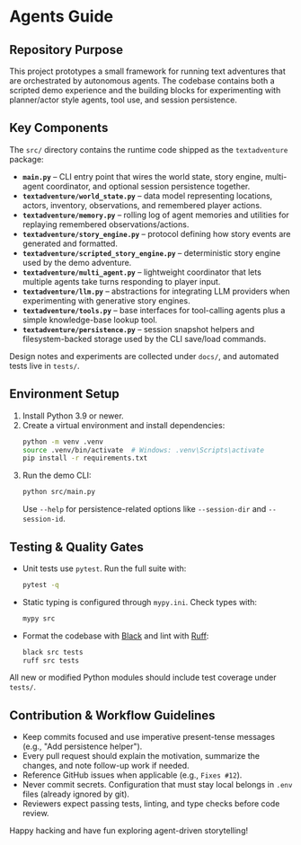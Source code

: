 # Agents Guide

## Repository Purpose

This project prototypes a small framework for running text adventures that are orchestrated by autonomous agents.  The codebase contains both a scripted demo experience and the building blocks for experimenting with planner/actor style agents, tool use, and session persistence.

## Key Components

The `src/` directory contains the runtime code shipped as the `textadventure` package:

- **`main.py`** – CLI entry point that wires the world state, story engine, multi-agent coordinator, and optional session persistence together.
- **`textadventure/world_state.py`** – data model representing locations, actors, inventory, observations, and remembered player actions.
- **`textadventure/memory.py`** – rolling log of agent memories and utilities for replaying remembered observations/actions.
- **`textadventure/story_engine.py`** – protocol defining how story events are generated and formatted.
- **`textadventure/scripted_story_engine.py`** – deterministic story engine used by the demo adventure.
- **`textadventure/multi_agent.py`** – lightweight coordinator that lets multiple agents take turns responding to player input.
- **`textadventure/llm.py`** – abstractions for integrating LLM providers when experimenting with generative story engines.
- **`textadventure/tools.py`** – base interfaces for tool-calling agents plus a simple knowledge-base lookup tool.
- **`textadventure/persistence.py`** – session snapshot helpers and filesystem-backed storage used by the CLI save/load commands.

Design notes and experiments are collected under `docs/`, and automated tests live in `tests/`.

## Environment Setup

1. Install Python 3.9 or newer.
2. Create a virtual environment and install dependencies:
   ```bash
   python -m venv .venv
   source .venv/bin/activate  # Windows: .venv\Scripts\activate
   pip install -r requirements.txt
   ```
3. Run the demo CLI:
   ```bash
   python src/main.py
   ```
   Use `--help` for persistence-related options like `--session-dir` and `--session-id`.

## Testing & Quality Gates

- Unit tests use `pytest`. Run the full suite with:
  ```bash
  pytest -q
  ```
- Static typing is configured through `mypy.ini`. Check types with:
  ```bash
  mypy src
  ```
- Format the codebase with [Black](https://black.readthedocs.io/) and lint with [Ruff](https://github.com/astral-sh/ruff):
  ```bash
  black src tests
  ruff src tests
  ```

All new or modified Python modules should include test coverage under `tests/`.

## Contribution & Workflow Guidelines

- Keep commits focused and use imperative present-tense messages (e.g., "Add persistence helper").
- Every pull request should explain the motivation, summarize the changes, and note follow-up work if needed.
- Reference GitHub issues when applicable (e.g., `Fixes #12`).
- Never commit secrets. Configuration that must stay local belongs in `.env` files (already ignored by git).
- Reviewers expect passing tests, linting, and type checks before code review.

Happy hacking and have fun exploring agent-driven storytelling!

